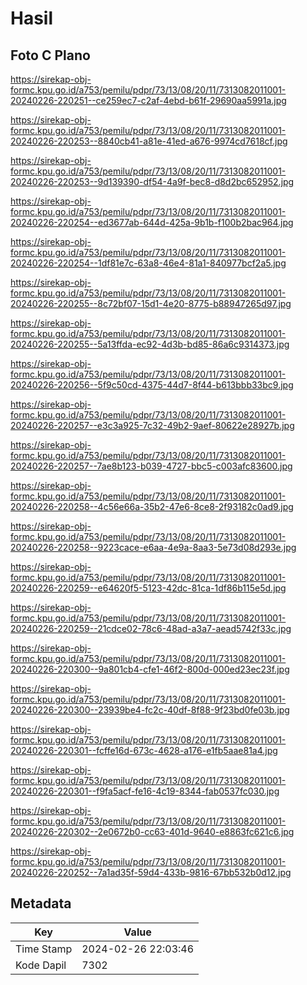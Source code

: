 # Hasil

## Foto C Plano

https://sirekap-obj-formc.kpu.go.id/a753/pemilu/pdpr/73/13/08/20/11/7313082011001-20240226-220251--ce259ec7-c2af-4ebd-b61f-29690aa5991a.jpg

https://sirekap-obj-formc.kpu.go.id/a753/pemilu/pdpr/73/13/08/20/11/7313082011001-20240226-220253--8840cb41-a81e-41ed-a676-9974cd7618cf.jpg

https://sirekap-obj-formc.kpu.go.id/a753/pemilu/pdpr/73/13/08/20/11/7313082011001-20240226-220253--9d139390-df54-4a9f-bec8-d8d2bc652952.jpg

https://sirekap-obj-formc.kpu.go.id/a753/pemilu/pdpr/73/13/08/20/11/7313082011001-20240226-220254--ed3677ab-644d-425a-9b1b-f100b2bac964.jpg

https://sirekap-obj-formc.kpu.go.id/a753/pemilu/pdpr/73/13/08/20/11/7313082011001-20240226-220254--1df81e7c-63a8-46e4-81a1-840977bcf2a5.jpg

https://sirekap-obj-formc.kpu.go.id/a753/pemilu/pdpr/73/13/08/20/11/7313082011001-20240226-220255--8c72bf07-15d1-4e20-8775-b88947265d97.jpg

https://sirekap-obj-formc.kpu.go.id/a753/pemilu/pdpr/73/13/08/20/11/7313082011001-20240226-220255--5a13ffda-ec92-4d3b-bd85-86a6c9314373.jpg

https://sirekap-obj-formc.kpu.go.id/a753/pemilu/pdpr/73/13/08/20/11/7313082011001-20240226-220256--5f9c50cd-4375-44d7-8f44-b613bbb33bc9.jpg

https://sirekap-obj-formc.kpu.go.id/a753/pemilu/pdpr/73/13/08/20/11/7313082011001-20240226-220257--e3c3a925-7c32-49b2-9aef-80622e28927b.jpg

https://sirekap-obj-formc.kpu.go.id/a753/pemilu/pdpr/73/13/08/20/11/7313082011001-20240226-220257--7ae8b123-b039-4727-bbc5-c003afc83600.jpg

https://sirekap-obj-formc.kpu.go.id/a753/pemilu/pdpr/73/13/08/20/11/7313082011001-20240226-220258--4c56e66a-35b2-47e6-8ce8-2f93182c0ad9.jpg

https://sirekap-obj-formc.kpu.go.id/a753/pemilu/pdpr/73/13/08/20/11/7313082011001-20240226-220258--9223cace-e6aa-4e9a-8aa3-5e73d08d293e.jpg

https://sirekap-obj-formc.kpu.go.id/a753/pemilu/pdpr/73/13/08/20/11/7313082011001-20240226-220259--e64620f5-5123-42dc-81ca-1df86b115e5d.jpg

https://sirekap-obj-formc.kpu.go.id/a753/pemilu/pdpr/73/13/08/20/11/7313082011001-20240226-220259--21cdce02-78c6-48ad-a3a7-aead5742f33c.jpg

https://sirekap-obj-formc.kpu.go.id/a753/pemilu/pdpr/73/13/08/20/11/7313082011001-20240226-220300--9a801cb4-cfe1-46f2-800d-000ed23ec23f.jpg

https://sirekap-obj-formc.kpu.go.id/a753/pemilu/pdpr/73/13/08/20/11/7313082011001-20240226-220300--23939be4-fc2c-40df-8f88-9f23bd0fe03b.jpg

https://sirekap-obj-formc.kpu.go.id/a753/pemilu/pdpr/73/13/08/20/11/7313082011001-20240226-220301--fcffe16d-673c-4628-a176-e1fb5aae81a4.jpg

https://sirekap-obj-formc.kpu.go.id/a753/pemilu/pdpr/73/13/08/20/11/7313082011001-20240226-220301--f9fa5acf-fe16-4c19-8344-fab0537fc030.jpg

https://sirekap-obj-formc.kpu.go.id/a753/pemilu/pdpr/73/13/08/20/11/7313082011001-20240226-220302--2e0672b0-cc63-401d-9640-e8863fc621c6.jpg

https://sirekap-obj-formc.kpu.go.id/a753/pemilu/pdpr/73/13/08/20/11/7313082011001-20240226-220252--7a1ad35f-59d4-433b-9816-67bb532b0d12.jpg


## Metadata

| Key        | Value               |
| ---------- | ------------------- |
| Time Stamp | 2024-02-26 22:03:46 |
| Kode Dapil | 7302                |



